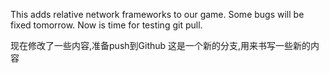 This adds relative network frameworks to our game.
Some bugs will be fixed tomorrow.
Now is time for testing git pull.

现在修改了一些内容,准备push到Github
这是一个新的分支,用来书写一些新的内容
